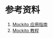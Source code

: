 





# 参考资料

1.  [Mockito 应用指南](https://hezhiqiang8909.gitbook.io/java/docs/javalib/mockito) 
2.  [Mockito 教程](https://baeldung-cn.com/mockito-series)